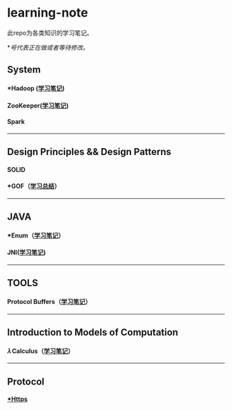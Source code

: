 # learning-note
此repo为各类知识的学习笔记。

**号代表正在做或者等待修改。*

## System

#### *Hadoop ([学习笔记](doc/hadoop-learning-roadmap.md))

#### ZooKeeper([学习笔记](doc/zookeeper.md))

#### Spark



---

## Design Principles && Design Patterns

#### SOLID

#### *GOF（[学习总结](doc/design-pattern-gof.md)）



---

## JAVA 

#### *Enum（[学习笔记](doc/java-enum.md)）

#### JNI([学习笔记](doc/java-jni.md))



---

## TOOLS

#### Protocol Buffers（[学习笔记](doc/tool-protocol-buffer.md)）



---

## Introduction to Models of Computation

#### 𝜆 Calculus（[学习笔记](doc/lambda-calculus.md)）



---

## Protocol

#### [*Https](doc/https.md)
